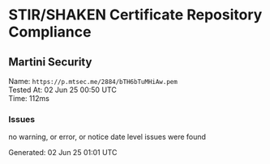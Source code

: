 # STIR/SHAKEN Certificate Repository Compliance

## Martini Security

Name: `https://p.mtsec.me/2884/bTH6bTuMHiAw.pem`\
Tested At: 02 Jun 25 00:50 UTC\
Time: 112ms

### Issues

no warning, or error, or notice date level issues were found

Generated: 02 Jun 25 01:01 UTC